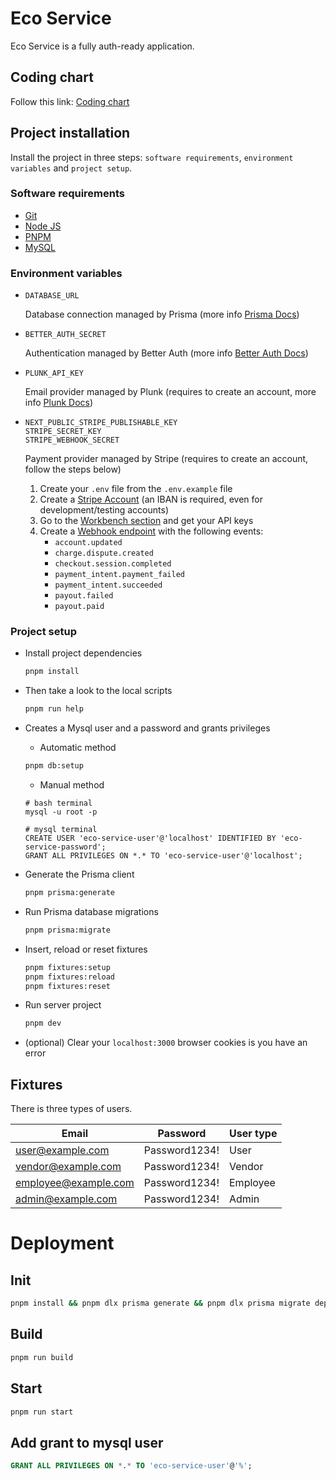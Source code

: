 # Eco Service

Eco Service is a fully auth-ready application.

## Coding chart

Follow this link: [Coding chart](https://github.com/nansphilip/EcoService/blob/main/coding-chart.md)

## Project installation

Install the project in three steps: `software requirements`, `environment variables` and `project setup`.

### Software requirements

- [Git](https://git-scm.com/downloads)
- [Node JS](https://nodejs.org/en/download/package-manager/current)
- [PNPM](https://pnpm.io/fr/installation)
- [MySQL](https://dev.mysql.com/downloads/installer)

### Environment variables

- `DATABASE_URL`

    Database connection managed by Prisma (more info [Prisma Docs](https://www.prisma.io/docs/getting-started/setup-prisma/add-to-existing-project/relational-databases/connect-your-database-typescript-mysql))

- `BETTER_AUTH_SECRET`

    Authentication managed by Better Auth (more info [Better Auth Docs](https://www.better-auth.com/docs/installation))

- `PLUNK_API_KEY`

    Email provider managed by Plunk (requires to create an account, more info [Plunk Docs](https://docs.useplunk.com/getting-started/introduction))

- `NEXT_PUBLIC_STRIPE_PUBLISHABLE_KEY` \
  `STRIPE_SECRET_KEY` \
  `STRIPE_WEBHOOK_SECRET`

    Payment provider managed by Stripe (requires to create an account, follow the steps below)

    1. Create your `.env` file from the `.env.example` file
    2. Create a [Stripe Account](https://dashboard.stripe.com) (an IBAN is required, even for development/testing accounts)
    3. Go to the [Workbench section](https://dashboard.stripe.com/test/workbench/overview) and get your API keys
    4. Create a [Webhook endpoint](https://dashboard.stripe.com/test/workbench/webhooks) with the following events:
        - `account.updated`
        - `charge.dispute.created`
        - `checkout.session.completed`
        - `payment_intent.payment_failed`
        - `payment_intent.succeeded`
        - `payout.failed`
        - `payout.paid`

### Project setup

- Install project dependencies

    ```bash
    pnpm install
    ```

- Then take a look to the local scripts

    ```bash
    pnpm run help
    ```

- Creates a Mysql user and a password and grants privileges

    - Automatic method

    ```bash
    pnpm db:setup
    ```

    - Manual method

    ```
    # bash terminal
    mysql -u root -p

    # mysql terminal
    CREATE USER 'eco-service-user'@'localhost' IDENTIFIED BY 'eco-service-password';
    GRANT ALL PRIVILEGES ON *.* TO 'eco-service-user'@'localhost';
    ```

- Generate the Prisma client

    ```bash
    pnpm prisma:generate
    ```

- Run Prisma database migrations

    ```bash
    pnpm prisma:migrate
    ```

- Insert, reload or reset fixtures

    ```bash
    pnpm fixtures:setup
    pnpm fixtures:reload
    pnpm fixtures:reset
    ```

- Run server project

    ```bash
    pnpm dev
    ```

- (optional) Clear your `localhost:3000` browser cookies is you have an error

## Fixtures

There is three types of users.

| Email                | Password      | User type |
| -------------------- | ------------- | --------- |
| user@example.com     | Password1234! | User      |
| vendor@example.com   | Password1234! | Vendor    |
| employee@example.com | Password1234! | Employee  |
| admin@example.com    | Password1234! | Admin     |

# Deployment

## Init

```bash
pnpm install && pnpm dlx prisma generate && pnpm dlx prisma migrate deploy && pnpm run reload # do not add reload in prod
```

## Build

```bash
pnpm run build
```

## Start

```bash
pnpm run start
```

## Add grant to mysql user

```sql
GRANT ALL PRIVILEGES ON *.* TO 'eco-service-user'@'%';
```
